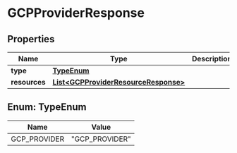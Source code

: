 

# GCPProviderResponse


## Properties

| Name | Type | Description | Notes |
|------------ | ------------- | ------------- | -------------|
|**type** | [**TypeEnum**](#TypeEnum) |  |  |
|**resources** | [**List&lt;GCPProviderResourceResponse&gt;**](GCPProviderResourceResponse.md) |  |  [optional] |



## Enum: TypeEnum

| Name | Value |
|---- | -----|
| GCP_PROVIDER | &quot;GCP_PROVIDER&quot; |



